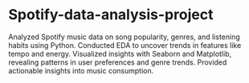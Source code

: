 # Spotify-data-analysis-project
Analyzed Spotify music data on song popularity, genres, and listening habits using Python. Conducted EDA to uncover trends in features like tempo and energy. Visualized insights with Seaborn and Matplotlib, revealing patterns in user preferences and genre trends. Provided actionable insights into music consumption.
